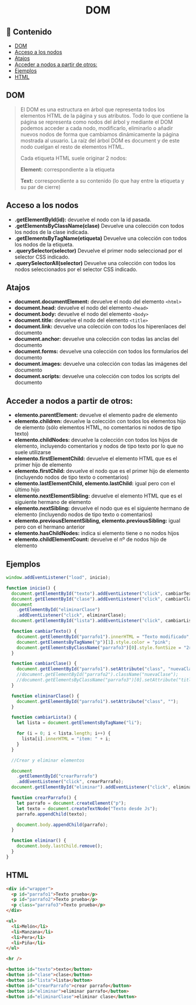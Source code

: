 <h1 align="center">DOM</h1>

<h2>📑 Contenido</h2>

- [DOM](#dom)
- [Acceso a los nodos](#acceso-a-los-nodos)
- [Atajos](#atajos)
- [Acceder a nodos a partir de otros:](#acceder-a-nodos-a-partir-de-otros)
- [Ejemplos](#ejemplos)
- [HTML](#html)

## DOM

> El DOM es una estructura en árbol que representa todos los elementos HTML de la página y sus atributos.
> Todo lo que contiene la página se representa como nodos del árbol
> y mediante el DOM podemos acceder a cada nodo, modificarlo, eliminarlo o añadir nuevos nodos
> de forma que cambiamos dinámicamente la página mostrada al usuario.
> La raíz del árbol DOM es document y de este nodo cuelgan el resto de elementos HTML.
>
> Cada etiqueta HTML suele originar 2 nodos:
>
> **Element:** correspondiente a la etiqueta
>
> **Text:** correspondiente a su contenido (lo que hay entre la etiqueta y su par de cierre)

## Acceso a los nodos

- **.getElementById(id):** devuelve el nodo con la id pasada.
- **.getElementsByClassName(clase)** Devuelve una colección con todos los nodos de la clase indicada.
- **.getElementsByTagName(etiqueta)** Devuelve una colección con todos los nodos de la etiqueta.
- **.querySelector(selector)** Devuelve el primer nodo seleccionad por el selector CSS indicado.
- **.querySelectorAll(selector)** Devuelve una colección con todos los nodos seleccionados por el selector CSS indicado.

## Atajos

- **document.documentElement:** devuelve el nodo del elemento `<html>`
- **document.head:** devuelve el nodo del elemento `<head>`
- **document.body:** devuelve el nodo del elemento `<body>`
- **document.title:** devuelve el nodo del elemento `<title>`
- **document.link:** devuelve una colección con todos los hiperenlaces del documento
- **document.anchor:** devuelve una colección con todas las anclas del documento
- **document.forms:** devuelve una colección con todos los formularios del documento
- **document.images:** devuelve una colección con todas las imágenes del documento
- **document.scripts:** devuelve una colección con todos los scripts del documento

## Acceder a nodos a partir de otros:

- **elemento.parentElement:** devuelve el elemento padre de elemento
- **elemento.children:** devuelve la colección con todos los elementos hijo de elemento (sólo elementos HTML, no comentarios ni nodos de tipo texto)
- **elemento.childNodes:** devuelve la colección con todos los hijos de elemento, incluyendo comentarios y nodos de tipo texto por lo que no suele utilizarse
- **elemento.firstElementChild:** devuelve el elemento HTML que es el primer hijo de elemento
- **elemento.firstChild:** devuelve el nodo que es el primer hijo de elemento (incluyendo nodos de tipo texto o comentarios)
- **elemento.lastElementChild, elemento.lastChild:** igual pero con el último hijo
- **elemento.nextElementSibling:** devuelve el elemento HTML que es el siguiente hermano de elemento
- **elemento.nextSibling:** devuelve el nodo que es el siguiente hermano de elemento (incluyendo nodos de tipo texto o comentarios)
- **elemento.previousElementSibling, elemento.previousSibling:** igual pero con el hermano anterior
- **elemento.hasChildNodes:** indica si elemento tiene o no nodos hijos
- **elemento.childElementCount:** devuelve el nº de nodos hijo de elemento

## Ejemplos

```js
window.addEventListener("load", inicio);

function inicio() {
  document.getElementById("texto").addEventListener("click", cambiarTexto);
  document.getElementById("clase").addEventListener("click", cambiarClase);
  document
    .getElementById("eliminarClase")
    .addEventListener("click", eliminarClase);
  document.getElementById("lista").addEventListener("click", cambiarLista);

  function cambiarTexto() {
    document.getElementById("parrafo1").innerHTML = "Texto modificado";
    document.getElementsByTagName("p")[1].style.color = "pink";
    document.getElementsByClassName("parrafo3")[0].style.fontSize = "2rem";
  }

  function cambiarClase() {
    document.getElementById("parrafo1").setAttribute("class", "nuevaClase");
    //document.getElementById("parrafo2").className("nuevaClase");
    //document.getElementsByClassName("parrafo3")[0].setAttribute("title","Parrafo3");
  }

  function eliminarClase() {
    document.getElementById("parrafo1").setAttribute("class", "");
  }

  function cambiarLista() {
    let lista = document.getElementsByTagName("li");

    for (i = 0; i < lista.length; i++) {
      lista[i].innerHTML = "item: " + i;
    }
  }

  //Crear y eliminar elementos

  document
    .getElementById("crearParrafo")
    .addEventListener("click", crearParrafo);
  document.getElementById("eliminar").addEventListener("click", eliminar);

  function crearParrafo() {
    let parrafo = document.createElement("p");
    let texto = document.createTextNode("Texto desde Js");
    parrafo.appendChild(texto);

    document.body.appendChild(parrafo);
  }

  function eliminar() {
    document.body.lastChild.remove();
  }
}
```

## HTML

```html
<div id="wrapper">
  <p id="parrafo1">Texto prueba</p>
  <p id="parrafo2">Texto prueba</p>
  <p class="parrafo3">Texto prueba</p>
</div>

<ul>
  <li>Melón</li>
  <li>Manzana</li>
  <li>Pera</li>
  <li>Piña</li>
</ul>

<hr />

<button id="texto">texto</button>
<button id="clase">clase</button>
<button id="lista">lista</button>
<button id="crearParrafo">crear parrafo</button>
<button id="eliminar">eliminar parrafo</button>
<button id="eliminarClase">eliminar clase</button>
```
